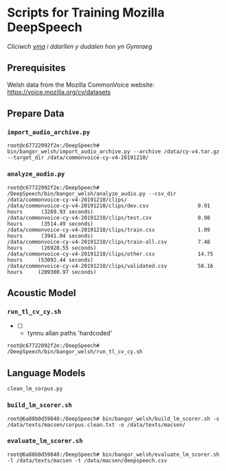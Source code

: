 # Scripts for Training Mozilla DeepSpeech

*Cliciwch [yma](README.md) i ddarllen y dudalen hon yn Gymraeg*

## Prerequisites

Welsh data from the Mozilla CommonVoice website: https://voice.mozilla.org/cy/datasets


## Prepare Data

### `import_audio_archive.py`

```shell
root@c67722092f2e:/DeepSpeech# bin/bangor_welsh/import_audio_archive.py --archive /data/cy-v4.tar.gz --target_dir /data/commonvoice-cy-v4-20191210/
```

### `analyze_audio.py`

```shell
root@c67722092f2e:/DeepSpeech# /DeepSpeech/bin/bangor_welsh/analyze_audio.py --csv_dir /data/commonvoice-cy-v4-20191210/clips/
/data/commonvoice-cy-v4-20191210/clips/dev.csv                0.91 hours      (3269.93 seconds)
/data/commonvoice-cy-v4-20191210/clips/test.csv               0.98 hours      (3514.49 seconds)
/data/commonvoice-cy-v4-20191210/clips/train.csv              1.09 hours      (3941.04 seconds)
/data/commonvoice-cy-v4-20191210/clips/train-all.csv          7.48 hours      (26928.55 seconds)
/data/commonvoice-cy-v4-20191210/clips/other.csv              14.75 hours     (53092.44 seconds)
/data/commonvoice-cy-v4-20191210/clips/validated.csv          58.16 hours     (209380.97 seconds)
```


## Acoustic Model

### `run_tl_cv_cy.sh`

* [ ] - tynnu allan paths 'hardcoded'

```shell
root@c67722092f2e:/DeepSpeech# /DeepSpeech/bin/bangor_welsh/run_tl_cv_cy.sh
```

## Language Models

`clean_lm_corpus.py`

### `build_lm_scorer.sh`

```shell
root@6a88b0d59848:/DeepSpeech# bin/bangor_welsh/build_lm_scorer.sh -s /data/texts/macsen/corpus.clean.txt -o /data/texts/macsen/
```

### `evaluate_lm_scorer.sh`

```shell
root@6a88b0d59848:/DeepSpeech# bin/bangor_welsh/evaluate_lm_scorer.sh -l /data/texts/macsen -t /data/macsen/deepspeech.csv
```
